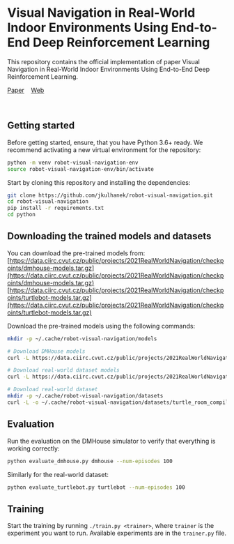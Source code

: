 # Visual Navigation in Real-World Indoor Environments Using End-to-End Deep Reinforcement Learning
This repository contains the official implementation of paper Visual Navigation in Real-World Indoor Environments Using End-to-End Deep Reinforcement Learning.

[Paper](https://arxiv.org/pdf/2010.10903.pdf)&nbsp;&nbsp;&nbsp;
[Web](https://jkulhanek.github.io/robot-visual-navigation/)

<br>

## Getting started
Before getting started, ensure, that you have Python 3.6+ ready. We recommend activating a new virtual environment for the repository:
```bash
python -m venv robot-visual-navigation-env
source robot-visual-navigation-env/bin/activate
```

Start by cloning this repository and installing the dependencies:
```bash
git clone https://github.com/jkulhanek/robot-visual-navigation.git
cd robot-visual-navigation
pip install -r requirements.txt
cd python
```

## Downloading the trained models and datasets
You can download the pre-trained models from:
[https://data.ciirc.cvut.cz/public/projects/2021RealWorldNavigation/checkpoints/dmhouse-models.tar.gz](https://data.ciirc.cvut.cz/public/projects/2021RealWorldNavigation/checkpoints/dmhouse-models.tar.gz)
[https://data.ciirc.cvut.cz/public/projects/2021RealWorldNavigation/checkpoints/turtlebot-models.tar.gz](https://data.ciirc.cvut.cz/public/projects/2021RealWorldNavigation/checkpoints/turtlebot-models.tar.gz)


Download the pre-trained models using the following commands:
```bash
mkdir -p ~/.cache/robot-visual-navigation/models

# Download DMHouse models
curl -L https://data.ciirc.cvut.cz/public/projects/2021RealWorldNavigation/checkpoints/dmhouse-models.tar.gz | tar -xz -C ~/.cache/robot-visual-navigation/models

# Download real-world dataset models
curl -L https://data.ciirc.cvut.cz/public/projects/2021RealWorldNavigation/checkpoints/turtlebot-models.tar.gz | tar -xz -C ~/.cache/robot-visual-navigation/models

# Download real-world dataset
mkdir -p ~/.cache/robot-visual-navigation/datasets
curl -L -o ~/.cache/robot-visual-navigation/datasets/turtle_room_compiled.hdf5 https://data.ciirc.cvut.cz/public/projects/2021RealWorldNavigation/datasets/turtle_room_compiled.hdf5
```

## Evaluation
Run the evaluation on the DMHouse simulator to verify that everything is working correctly:
```bash
python evaluate_dmhouse.py dmhouse --num-episodes 100
```

Similarly for the real-world dataset:
```bash
python evaluate_turtlebot.py turtlebot --num-episodes 100
```

## Training
Start the training by running `./train.py <trainer>`, where `trainer` is the experiment you want to run. Available experiments are in the `trainer.py` file.